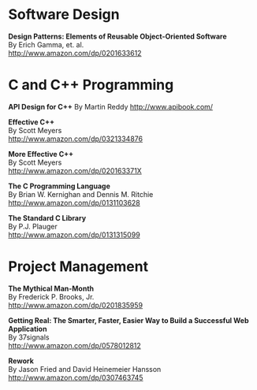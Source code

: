 # Software Design

**Design Patterns: Elements of Reusable Object-Oriented Software**  
By Erich Gamma, et. al.  
http://www.amazon.com/dp/0201633612


# C and C++ Programming

**API Design for C++**
By Martin Reddy
http://www.apibook.com/

**Effective C++**  
By Scott Meyers  
http://www.amazon.com/dp/0321334876

**More Effective C++**  
By Scott Meyers  
http://www.amazon.com/dp/020163371X

**The C Programming Language**  
By Brian W. Kernighan and Dennis M. Ritchie  
http://www.amazon.com/dp/0131103628

**The Standard C Library**  
By P.J. Plauger  
http://www.amazon.com/dp/0131315099


# Project Management

**The Mythical Man-Month**  
By Frederick P. Brooks, Jr.  
http://www.amazon.com/dp/0201835959

**Getting Real: The Smarter, Faster, Easier Way to Build a Successful Web Application**  
By 37signals  
http://www.amazon.com/dp/0578012812

**Rework**  
By Jason Fried and David Heinemeier Hansson  
http://www.amazon.com/dp/0307463745

